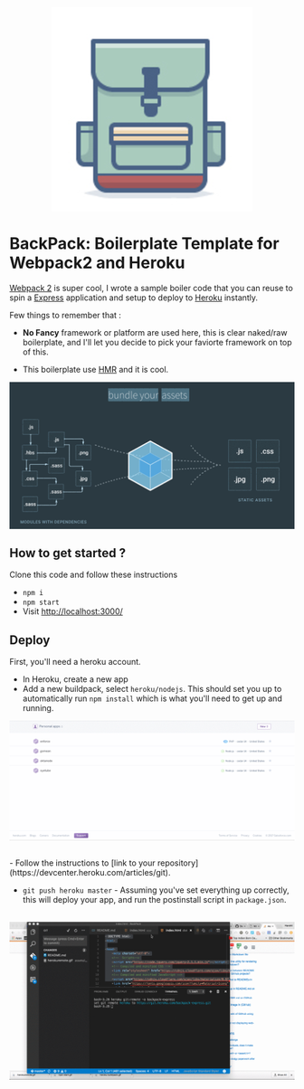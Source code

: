 
<p align="center">
 <img align="center" src="assets/images/backpack.png"></img>
</p>


# BackPack: Boilerplate Template for Webpack2 and Heroku

[Webpack 2](https://webpack.js.org/) is super cool, I wrote a sample boiler code that you can reuse to spin a [Express](http://expressjs.com/) application and setup to deploy to [Heroku](https://www.heroku.com/) instantly.

Few things to remember that :

 - **No Fancy** framework or platform are used here, this is clear naked/raw boilerplate, and I'll let you decide to pick your faviorte framework on top of this.

 - This boilerplate use [HMR](https://webpack.js.org/concepts/hot-module-replacement/) and it is cool.

<img align="center" src="assets/images/webpack.gif"></img>

## How to get started ?

Clone this code and follow these instructions

- `npm i`
- `npm start`
- Visit [http://localhost:3000/](http://localhost:3000/)

<!--<img align="center" src="assets/images/npm start.gif"></img>-->





## Deploy

First, you'll need a heroku account.

- In Heroku, create a new app
- Add a new buildpack, select `heroku/nodejs`. This should set you up to automatically run `npm install` which is what you'll need to get up and running.


<img align="center" src="assets/images/heroku buildpack.gif"></img>


<br/>
- Follow the instructions to [link to your repository](https://devcenter.heroku.com/articles/git).

<!--<br/>
<img align="center" src="assets/images/herokuremote.gif"></img>

<br/>-->

- `git push heroku master` - Assuming you've set everything up correctly, this will deploy your app, and run the postinstall script in `package.json`.

<br/>
<img align="center" src="assets/images/herokumaster.gif"></img>




